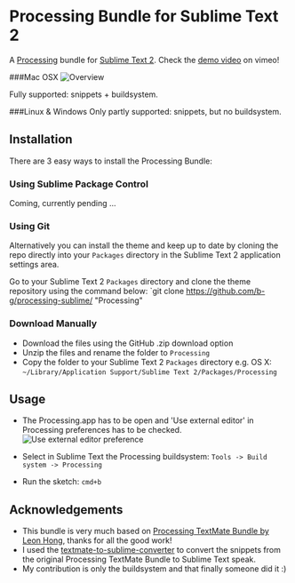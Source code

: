# Processing Bundle for Sublime Text 2
A [Processing](http://processing.org/) bundle for [Sublime Text 2](http://www.sublimetext.com/2). Check the [demo video](https://vimeo.com/45573600) on vimeo!

###Mac OSX
![Overview](https://github.com/b-g/processing-sublime/raw/master/_Mac/overview.png "Overview")

Fully supported: snippets + buildsystem.

###Linux & Windows
Only partly supported: snippets, but no buildsystem.



## Installation
There are 3 easy ways to install the Processing Bundle:

### Using Sublime Package Control
Coming, currently pending ...
<!---
If you are using [Sublime Package Control](http://wbond.net/sublime_packages/package_control), you can easily install the Processing Bundle via the `Sublime Text 2 -> Preferences -> Package Control: Install Package` menu item.
-->

### Using Git
Alternatively you can install the theme and keep up to date by cloning the repo directly into your `Packages` directory in the Sublime Text 2 application settings area.

Go to your Sublime Text 2 `Packages` directory and clone the theme repository using the command below:
`git clone https://github.com/b-g/processing-sublime/ "Processing"

### Download Manually
- Download the files using the GitHub .zip download option
- Unzip the files and rename the folder to `Processing`
- Copy the folder to your Sublime Text 2 `Packages` directory e.g. OS X: `~/Library/Application Support/Sublime Text 2/Packages/Processing`



## Usage
- The Processing.app has to be open and 'Use external editor' in Processing preferences has to be checked.
![Use external editor preference](https://github.com/b-g/processing-sublime/raw/master/_Mac/processing_preferences.gif "Use external editor preference")

- Select in Sublime Text the Processing buildsystem: `Tools -> Build system -> Processing`

- Run the sketch: `cmd+b`


## Acknowledgements
- This bundle is very much based on [Processing TextMate Bundle by Leon Hong](http://www.onebitwonder.com/projects/processing/), thanks for all the good work!
- I used the [textmate-to-sublime-converter](https://github.com/srbs/textmate-to-sublime-converter) to convert the snippets from the original Processing TextMate Bundle to Sublime Text speak.
- My contribution is only the buildsystem and that finally someone did it :)
